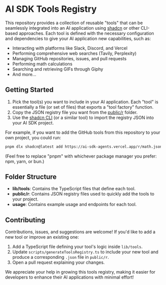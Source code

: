 # AI SDK Tools Registry

This repository provides a collection of reusable "tools" that can be seamlessly integrated into an AI application using [shadcn](https://github.com/shadcn) or other CLI-based approaches. Each tool is defined with the necessary configuration and dependencies to give your AI application new capabilities, such as:

- Interacting with platforms like Slack, Discord, and Vercel
- Performing comprehensive web searches (Tavily, Perplexity)
- Managing GitHub repositories, issues, and pull requests
- Performing math calculations
- Searching and retrieving GIFs through Giphy
- And more...

## Getting Started

1. Pick the tool(s) you want to include in your AI application. Each "tool" is essentially a file (or set of files) that exports a "tool factory" function.
2. Copy the JSON registry file you want from the [public/r](./public/r) folder.
3. Use the [shadcn CLI](https://github.com/shadcn) (or a similar tool) to import the registry JSON into your AI SDK project.

For example, if you want to add the GitHub tools from this repository to your own project, you could run:

```bash
pnpm dlx shadcn@latest add https://ai-sdk-agents.vercel.app/r/math.json
```

(Feel free to replace "pnpm" with whichever package manager you prefer: npm, yarn, or bun.)

## Folder Structure

- **lib/tools**: Contains the TypeScript files that define each tool.
- **public/r**: Contains JSON registry files used to quickly add the tools to your project.
- **usage**: Contains example usage and endpoints for each tool.

## Contributing

Contributions, issues, and suggestions are welcome! If you'd like to add a new tool or improve an existing one:

1. Add a TypeScript file defining your tool's logic inside `lib/tools`.
2. Update `scripts/generateToolsRegistry.ts` to include your new tool and produce a corresponding `.json` file in `public/r`.
3. Open a pull request explaining your changes.

We appreciate your help in growing this tools registry, making it easier for developers to enhance their AI applications with minimal effort!
